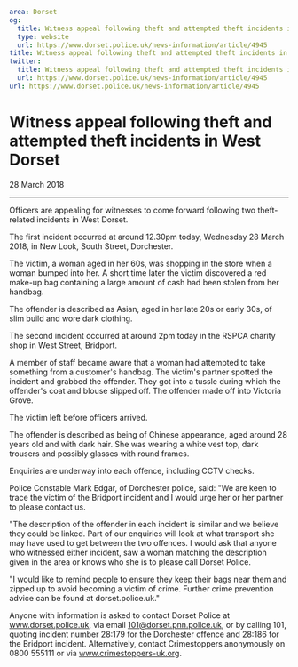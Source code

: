 ```yaml
area: Dorset
og:
  title: Witness appeal following theft and attempted theft incidents in West Dorset
  type: website
  url: https://www.dorset.police.uk/news-information/article/4945
title: Witness appeal following theft and attempted theft incidents in West Dorset |
twitter:
  title: Witness appeal following theft and attempted theft incidents in West Dorset
  url: https://www.dorset.police.uk/news-information/article/4945
url: https://www.dorset.police.uk/news-information/article/4945
```

# Witness appeal following theft and attempted theft incidents in West Dorset

28 March 2018

* * *

Officers are appealing for witnesses to come forward following two theft-related incidents in West Dorset.

The first incident occurred at around 12.30pm today, Wednesday 28 March 2018, in New Look, South Street, Dorchester.

The victim, a woman aged in her 60s, was shopping in the store when a woman bumped into her. A short time later the victim discovered a red make-up bag containing a large amount of cash had been stolen from her handbag.

The offender is described as Asian, aged in her late 20s or early 30s, of slim build and wore dark clothing.

The second incident occurred at around 2pm today in the RSPCA charity shop in West Street, Bridport.

A member of staff became aware that a woman had attempted to take something from a customer's handbag. The victim's partner spotted the incident and grabbed the offender. They got into a tussle during which the offender's coat and blouse slipped off. The offender made off into Victoria Grove.

The victim left before officers arrived.

The offender is described as being of Chinese appearance, aged around 28 years old and with dark hair. She was wearing a white vest top, dark trousers and possibly glasses with round frames.

Enquiries are underway into each offence, including CCTV checks.

Police Constable Mark Edgar, of Dorchester police, said: "We are keen to trace the victim of the Bridport incident and I would urge her or her partner to please contact us.

"The description of the offender in each incident is similar and we believe they could be linked. Part of our enquiries will look at what transport she may have used to get between the two offences. I would ask that anyone who witnessed either incident, saw a woman matching the description given in the area or knows who she is to please call Dorset Police.

"I would like to remind people to ensure they keep their bags near them and zipped up to avoid becoming a victim of crime. Further crime prevention advice can be found at dorset.police.uk."

Anyone with information is asked to contact Dorset Police at www.dorset.police.uk, via email 101@dorset.pnn.police.uk, or by calling 101, quoting incident number 28:179 for the Dorchester offence and 28:186 for the Bridport incident. Alternatively, contact Crimestoppers anonymously on 0800 555111 or via www.crimestoppers-uk.org.
